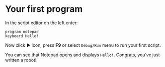 # Your first program

In the script editor on the left enter:

```G1ANT
program notepad
keyboard Hello!
```

Now click ► icon, press **F9** or select `Debug/Run` menu to run your first script.

You can see that Notepad opens and displays `Hello!`. Congrats, you've just written a robot!

